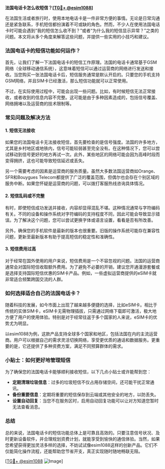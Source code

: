 **法国电话卡怎么收短信？[[TG💪+ @esim1088](https://t.me/s/esim1088)]**

在法国生活或者旅行时，使用本地电话卡是一件非常方便的事情。无论是日常沟通还是紧急联系，手机短信都扮演着不可或缺的角色。然而，不少人在使用法国电话卡时可能会遇到“我的短信怎么收不到？”或者“为什么我的短信显示异常？”之类的问题。本文将从多个角度来解答这些问题，并提供一些实用的小技巧和建议。

### 法国电话卡的短信功能如何运作？

首先，让我们了解一下法国电话卡的短信工作原理。法国的电话卡通常基于GSM网络（全球移动通信系统），这意味着短信可以通过运营商的网络进行发送和接收。当您购买一张法国电话卡后，短信服务通常是默认开启的。只要您的手机支持GSM网络，并且SIM卡已经激活，那么短信功能就可以正常使用。

不过，在实际使用过程中，可能会出现一些问题。比如，有时候短信无法正常接收，或者收到的信息内容不完整。这可能是由于多种因素造成的，包括信号覆盖、网络拥堵以及运营商的技术限制等。

### 常见问题及解决方法

#### 1. 短信无法接收

如果您的法国电话卡无法接收短信，首先要检查的是信号强度。法国的许多地方，尤其是乡村地区或地铁内，信号可能较弱甚至完全没有。在这种情况下，您可以尝试移动到信号更好的地方再试一次。此外，某些地区的网络可能会因为高峰时段而变得拥挤，这也可能导致短信延迟或丢失。

另一个需要考虑的因素是运营商的服务质量。虽然大多数法国运营商如Orange、SFR和Bouygues Telecom都提供了广泛的覆盖范围，但偶尔也会存在个别区域的服务中断。如果您怀疑是运营商的问题，可以拨打客服热线咨询具体情况。

#### 2. 短信乱码或不完整

有时，即使短信成功发送并接收，内容却显得混乱不堪。这种情况通常与字符编码有关。不同的设备和操作系统对字符编码的支持程度不同，因此可能会导致显示错误。为了解决这个问题，您可以尝试更换字体或语言设置，看看是否有所改善。

另外，确保您的手机软件是最新的版本也很重要。旧版的操作系统可能存在兼容性问题，更新至最新版本有助于提高短信的稳定性和准确性。

#### 3. 短信费用过高

对于经常在国外使用的用户来说，短信费用是一个不容忽视的问题。法国的运营商通常会对国际短信收取额外费用。为了避免不必要的开销，建议您开通漫游套餐或是选择支持国际短信优惠的SIM卡产品。例如，一些虚拟运营商提供的eSIM卡就非常适合频繁跨国交流的人群。

### 如何选择适合自己的法国电话卡？

随着科技的发展，如今市面上出现了越来越多便捷的选择，比如eSIM卡。相比于传统的实体SIM卡，eSIM卡无需物理插拔，只需通过网络下载即可激活，极大地方便了用户的使用体验。特别是对于经常往返于多个国家的人来说，eSIM卡的优势尤为明显。

以esim1088为例，这款产品支持全球多个国家和地区，包括法国在内的主流运营商。用户可以根据自己的需求灵活切换网络，享受更优质的通话和数据服务。更重要的是，它还提供了多种资费方案，满足不同预算群体的需求。

### 小贴士：如何更好地管理短信

为了确保您的法国电话卡能够顺利接收短信，以下几点小贴士或许能帮到您：

- **定期清理垃圾信息**：过多的垃圾短信不仅占用存储空间，还可能干扰正常通讯。
- **备份重要信息**：定期将重要的短信保存到云端或其他安全的地方，以防丢失。
- **设置自动回复**：当您不在服务区时，启用自动回复功能可以让对方知道您暂时无法查看消息。

### 总结

总的来说，法国电话卡的短信功能总体上是可靠且高效的。只要注意信号状况、及时更新设备软件，并合理规划资费计划，就能享受到愉快的通信体验。当然，如果您希望获得更加灵活多样的选择，不妨试试像esim1088这样的创新产品。它们不仅能简化操作流程，还能帮助您节省开支，真正实现随时随地畅联无阻。

[[TG💪+ @esim1088](https://t.me/s/esim1088) ![Image](https://i.postimg.cc/4NQfJmqS/Snipaste-2025-05-13-00-14-12.png)]